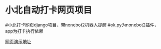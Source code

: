 # 小北自动打卡网页项目
#小北打卡网页django项目，带nonebot2机器人提醒
#ok.py为nonebot2插件，app为打卡执行依赖



[网页演示地址](xiaobei.yuanyun.info)
